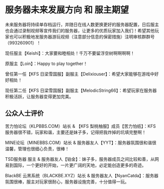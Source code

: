 # 服务器未来发展方向 和 服主期望
未来服务器将持续单存档运行，并随日在线人数更换更好的服务器配置，日后服主也会通过录制视频等宣传我们的服务器，让更多的优质玩家加入我们！希望其他玩家也可以积极地发服务器游玩视频（注意部分信息的保密措施）注明审核群群号（993260901）！

现任服主【Keishi】：大家要和睦相处！千万不要留浮空树啊啊啊啊！

原服主【Loin】：Happy to play together！

曾任第一任【KFS 日梁雪国服】副服主【Delixiouser】：希望大家能够在游戏中好好相处！

现任第二任【KFS 日梁雪国服】副服主【MelodicString66】：希望玩家在服务器积极活跃，让服务器变得更加完美。

## 公众人士评价
苦力怕论坛（KLPBBS.COM）站长 & 【KFS 梨桃柚服】成员【苦力怕纸】：KFS服务器很不错，玩家和谐，主要还是妹子多，记得把我炸掉的坑填完整啊！

MINE论坛（MINEBBS.COM）站长 & 服务器友人【YYT】：服务器氛围很和谐很温馨，管理也很细心负责，很棒！

TSD服务器 服主 & 服务器友人【铂金】：妹子多，服务器成员之间比较和善，从网易到国际，一个更好的开始，一片更广阔的天地，必定能创造更多的奇迹。

BlackBE 云黑系统（BLACKBE.XYZ）站长 & 服务器友人【NyanCatda】：服务器氛围很棒，服主对玩家很耐心，服务器设施完善，十分值得一玩。
